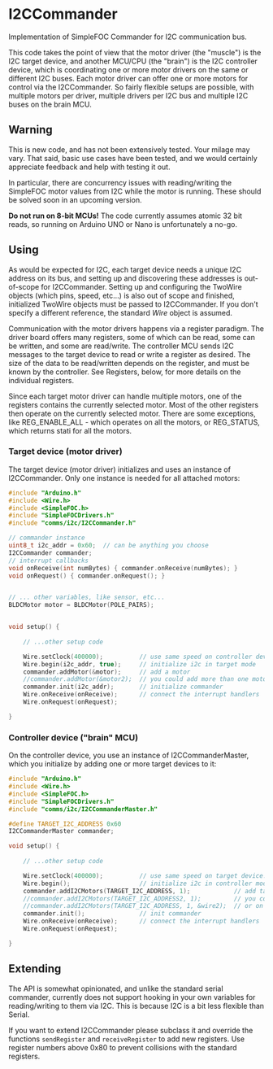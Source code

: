 
# I2CCommander

Implementation of SimpleFOC Commander for I2C communication bus.

This code takes the point of view that the motor driver (the "muscle") is the I2C target device, and another MCU/CPU (the "brain") is the I2C controller device, which is coordinating one or more motor drivers on the same or different I2C buses. Each motor driver can offer one or more motors for control via the I2CCommander. So fairly flexible setups are possible, with multiple motors per driver, multiple drivers per I2C bus and multiple I2C buses on the brain MCU.

## Warning

This is new code, and has not been extensively tested. Your milage may vary. That said, basic use cases have been tested, and we would certainly appreciate feedback and help with testing it out.

In particular, there are concurrency issues with reading/writing the SimpleFOC motor values from I2C while the motor is running. These should be solved soon in an upcoming version.

**Do not run on 8-bit MCUs!** The code currently assumes atomic 32 bit reads, so running on Arduino UNO or Nano is unfortunately a no-go.

## Using

As would be expected for I2C, each target device needs a unique I2C address on its bus, and setting up and discovering these addresses is out-of-scope for I2CCommander. Setting up and configuring the TwoWire objects (which pins, speed, etc...) is also out of scope and finished, initialized TwoWire objects must be passed to I2CCommander. If you don't specify a different reference, the standard *Wire* object is assumed.

Communication with the motor drivers happens via a register paradigm. The driver board offers many registers, some of which can be read, some can be written, and some are read/write. The controller MCU sends I2C messages to the target device to read or write a register as desired. The size of the data to be read/written depends on the register, and must be known by the controller. See Registers, below, for more details on the individual registers.

Since each target motor driver can handle multiple motors, one of the registers contains the currently selected motor. Most of the other registers then operate on the currently selected motor. There are some exceptions, like REG_ENABLE_ALL - which operates on all the motors, or REG_STATUS, which returns stati for all the motors.

### Target device (motor driver)

The target device (motor driver) initializes and uses an instance of I2CCommander. Only one instance is needed for all attached motors:

```c++
#include "Arduino.h"
#include <Wire.h>
#include <SimpleFOC.h>
#include "SimpleFOCDrivers.h"
#include "comms/i2c/I2CCommander.h"

// commander instance
uint8_t i2c_addr = 0x60;  // can be anything you choose
I2CCommander commander;
// interrupt callbacks
void onReceive(int numBytes) { commander.onReceive(numBytes); }
void onRequest() { commander.onRequest(); }


// ... other variables, like sensor, etc...
BLDCMotor motor = BLDCMotor(POLE_PAIRS);


void setup() {
    
    // ...other setup code

    Wire.setClock(400000);          // use same speed on controller device
    Wire.begin(i2c_addr, true);     // initialize i2c in target mode
    commander.addMotor(&motor);     // add a motor
    //commander.addMotor(&motor2);  // you could add more than one motor
    commander.init(i2c_addr);       // initialize commander
    Wire.onReceive(onReceive);      // connect the interrupt handlers
    Wire.onRequest(onRequest);

}
```

### Controller device ("brain" MCU)

On the controller device, you use an instance of I2CCommanderMaster, which you initialize by adding one or more target devices to it:

```c++
#include "Arduino.h"
#include <Wire.h>
#include <SimpleFOC.h>
#include "SimpleFOCDrivers.h"
#include "comms/i2c/I2CCommanderMaster.h"

#define TARGET_I2C_ADDRESS 0x60
I2CCommanderMaster commander;

void setup() {
    
    // ...other setup code

    Wire.setClock(400000);          // use same speed on target device!
    Wire.begin();                   // initialize i2c in controller mode
    commander.addI2CMotors(TARGET_I2C_ADDRESS, 1);            // add target device, it has 1 motor
    //commander.addI2CMotors(TARGET_I2C_ADDRESS2, 1);         // you could add another target device on the same bus
    //commander.addI2CMotors(TARGET_I2C_ADDRESS, 1, &wire2);  // or on a different i2c bus
    commander.init();               // init commander
    Wire.onReceive(onReceive);      // connect the interrupt handlers
    Wire.onRequest(onRequest);

}

```


## Extending

The API is somewhat opinionated, and unlike the standard serial commander, currently does not support hooking in your own variables for reading/writing to them via I2C. This is because I2C is a bit less flexible than Serial.

If you want to extend I2CCommander please subclass it and override the functions `sendRegister` and `receiveRegister` to add new registers. Use register numbers above 0x80 to prevent collisions with the standard registers.